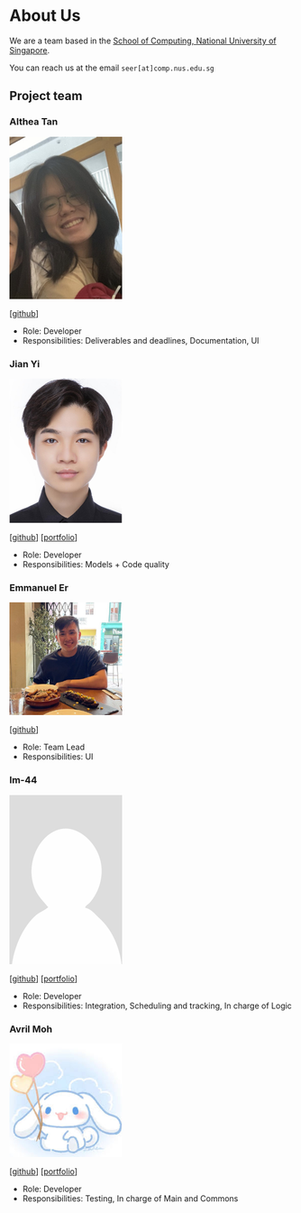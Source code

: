# About Us
We are a team based in the [School of Computing, National University of Singapore](http://www.comp.nus.edu.sg).

You can reach us at the email `seer[at]comp.nus.edu.sg`

## Project team


### Althea Tan

<img src="images/althea.png" width="200px">

[[github](https://github.com/althea28)]

* Role: Developer
* Responsibilities: Deliverables and deadlines, Documentation, UI

### Jian Yi

<img src="images/jian7490.png" width="200px">

[[github](http://github.com/jian7490)]
[[portfolio](team/jian7490.md)]

* Role: Developer
* Responsibilities: Models + Code quality

### Emmanuel Er
<img src="images/emmannyyy.png" width="200px">

[[github](http://github.com/emmannyyy)]
* Role: Team Lead
* Responsibilities: UI

### lm-44

<img src="images/lm-44.png" width="200px">

[[github](http://github.com/lm-44)]
[[portfolio](team/lm-44.md)]

* Role: Developer
* Responsibilities: Integration, Scheduling and tracking, In charge of Logic

### Avril Moh

<img src="images/avrilmohh.png" width="200px">

[[github](https://github.com/avrilmohh)]
[[portfolio](team/avrilmohh.md)]

* Role: Developer
* Responsibilities: Testing, In charge of Main and Commons
